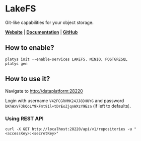 # LakeFS

Git-like capabilities for your object storage.

**[Website](https://lakefs.io/)** | **[Documentation](https://docs.lakefs.io/)** | **[GitHub](https://github.com/treeverse/lakeFS)**

## How to enable?

```
platys init --enable-services LAKEFS, MINIO, POSTGRESQL
platys gen
```

## How to use it?

Navigate to <http://dataplatform:28220>

Login with username `V42FCGRVMK24JJ8DHUYG` and password `bKhWxVF3kQoLY9kFmt91l+tDrEoZjqnWXzY9Eza` (if left to defaults). 

### Using REST API

```
curl -X GET http://localhost:28220/api/v1/repositories -u "<accessKey>:<secretKey>"
```
